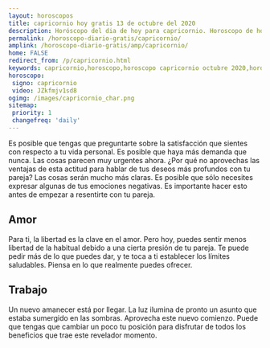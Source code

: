 ```yaml
---
layout: horoscopos
title: capricornio hoy gratis 13 de octubre del 2020 
description: Horóscopo del dia de hoy para capricornio. Horoscopo de hoy 13 de octubre del 2020. Las predicciones de amor, trabajo, vida personal gratis.
permalink: /horoscopo-diario-gratis/capricornio/
amplink: /horoscopo-diario-gratis/amp/capricornio/
home: FALSE
redirect_from: /p/capricornio.html
keywords: capricornio,horoscopo,horoscopo capricornio octubre 2020,horoscopo capricornio hoy,tarot capricornio octubre 2020,horoscopo capricornio,tarot capricornio hoy,horoscopo de hoy,horoscopo diario,tarot del amor,horoscopo de hoy capricornio,horoscopo diario del tarot, Horoscopo de hoy capricornio 13 de octubre del 2020,horóscopo del día
horoscopo:
 signo: capricornio
 video: JZkfmjv1sd8
ogimg: /images/capricornio_char.png
sitemap:
 priority: 1
 changefreq: 'daily'
---
```



Es posible que tengas que preguntarte sobre la satisfacción que sientes con respecto a tu vida personal. Es posible que haya más demanda que nunca. Las cosas parecen muy urgentes ahora. ¿Por qué no aprovechas las ventajas de esta actitud para hablar de tus deseos más profundos con tu pareja? Las cosas serán mucho más claras. Es posible que sólo necesites expresar algunas de tus emociones negativas. Es importante hacer esto antes de empezar a resentirte con tu pareja.

## Amor

Para ti, la libertad es la clave en el amor. Pero hoy, puedes sentir menos libertad de la habitual debido a una cierta presión de tu pareja. Te puede pedir más de lo que puedes dar, y te toca a ti establecer los límites saludables. Piensa en lo que realmente puedes ofrecer.

## Trabajo

Un nuevo amanecer está por llegar. La luz ilumina de pronto un asunto que estaba sumergido en las sombras. Aprovecha este nuevo comienzo. Puede que tengas que cambiar un poco tu posición para disfrutar de todos los beneficios que trae este revelador momento.
